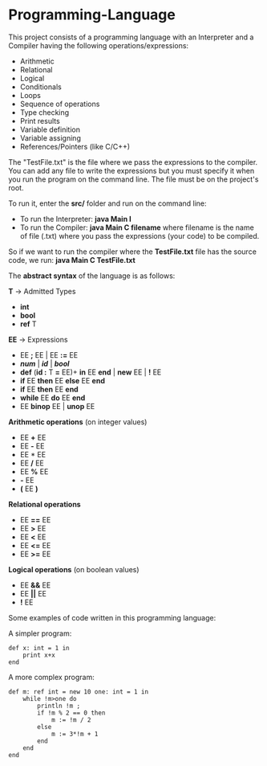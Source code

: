 # Programming-Language

This project consists of a programming language with an Interpreter and a Compiler having the following operations/expressions:

* Arithmetic
* Relational
* Logical
* Conditionals
* Loops
* Sequence of operations
* Type checking
* Print results
* Variable definition
* Variable assigning
* References/Pointers (like C/C++)

The "TestFile.txt" is the file where we pass the expressions to the compiler. You can add any file to write the expressions but you must specify it when you run the program on the command line. The file must be on the project's root.

To run it, enter the **src/** folder and run on the command line:

* To run the Interpreter: **java Main I**
* To run the Compiler: **java Main C filename** where filename is the name of file (.txt) where you pass the expressions (your code) to be compiled.

So if we want to run the compiler where the **TestFile.txt** file has the source code, we run: **java Main C TestFile.txt**

The **abstract syntax** of the language is as follows:

**T** -> Admitted Types
*	**int** 
*	**bool** 
*	**ref** T

**EE** -> Expressions
* EE **;** EE | EE **:=** EE
* ***num*** | ***id*** | ***bool***
* **def** (**id :** T **=** EE)+ **in** EE **end** | **new** EE | **!** EE
* **if** EE **then** EE **else** EE **end**
* **if** EE **then** EE **end**
* **while** EE **do** EE **end**
* EE **binop** EE | **unop** EE

**Arithmetic operations** (on integer values)

*	EE **+** EE 
*	EE **-** EE 
*	EE * EE
* 	EE **/** EE 
*	EE **%** EE 
* 	**-** EE
*	**(** EE **)**

**Relational operations**

* 	EE **==** EE 
* 	EE **>** EE 
*	EE **<** EE 
* 	EE **<=** EE 
* 	EE **>=** EE

**Logical operations** (on boolean values)

*	EE **&&** EE
*	EE **||** EE
*	**!** EE

Some examples of code written in this programming language:

A simpler program:

	def x: int = 1 in 
		print x+x 
	end

A more complex program:

	def m: ref int = new 10 one: int = 1 in 
		while !m>one do
			println !m ;
			if !m % 2 == 0 then
				m := !m / 2
			else
				m := 3*!m + 1
			end
		end
	end
